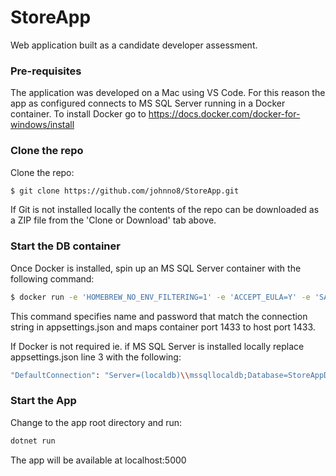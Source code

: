 # StoreApp 
Web application built as a candidate developer assessment.

### Pre-requisites
The application was developed on a Mac using VS Code. For this reason the app as configured connects to MS SQL Server running in a Docker container. To install Docker go to https://docs.docker.com/docker-for-windows/install

### Clone the repo
Clone the repo:

```sh
$ git clone https://github.com/johnno8/StoreApp.git
```

If Git is not installed locally the contents of the repo can be downloaded as a ZIP file from the 'Clone or Download' tab above.

### Start the DB container
Once Docker is installed, spin up an MS SQL Server container with the following command:

```sh
$ docker run -e 'HOMEBREW_NO_ENV_FILTERING=1' -e 'ACCEPT_EULA=Y' -e 'SA_PASSWORD=SQLsql111' -p 1433:1433 -h sql1 --name sql1 -d microsoft/mssql-server-linux
```

This command specifies name and password that match the connection string in appsettings.json and maps container port 1433 to host port 1433.

If Docker is not required ie. if MS SQL Server is installed locally replace appsettings.json line 3 with the following:

```sh
"DefaultConnection": "Server=(localdb)\\mssqllocaldb;Database=StoreAppDB;Trusted_Connection=True;MultipleActiveResultSets=true"
```

### Start the App

Change to the app root directory and run:

```sh
dotnet run
```

The app will be available at localhost:5000